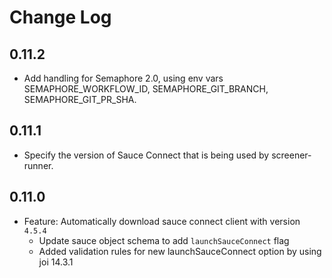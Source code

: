# Change Log

## 0.11.2
- Add handling for Semaphore 2.0, using env vars SEMAPHORE_WORKFLOW_ID,  SEMAPHORE_GIT_BRANCH, SEMAPHORE_GIT_PR_SHA.

## 0.11.1

- Specify the version of Sauce Connect that is being used by screener-runner.

## 0.11.0

- Feature: Automatically download sauce connect client with version `4.5.4`
  - Update sauce object schema to add `launchSauceConnect` flag
  - Added validation rules for new launchSauceConnect option by using joi 14.3.1

